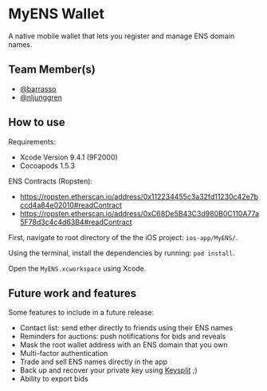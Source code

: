 # MyENS Wallet
A native mobile wallet that lets you register and manage ENS domain names.

## Team Member(s)
- [@barrasso](https://github.com/barrasso)
- [@nljunggren](https://github.com/nljunggren)

## How to use

Requirements:

- Xcode Version 9.4.1 (9F2000)
- Cocoapods 1.5.3

ENS Contracts (Ropsten):
- https://ropsten.etherscan.io/address/0x112234455c3a32fd11230c42e7bccd4a84e02010#readContract
- https://ropsten.etherscan.io/address/0xC68De5B43C3d980B0C110A77a5F78d3c4c4d63B4#readContract

First, navigate to root directory of the the iOS project: `ios-app/MyENS/`.

Using the terminal, install the dependencies by running: `pod install`.

Open the `MyENS.xcworkspace` using Xcode.

## Future work and features

Some features to include in a future release:

- Contact list: send ether directly to friends using their ENS names
- Reminders for auctions: push notifications for bids and reveals
- Mask the root wallet address with an ENS domain that you own
- Multi-factor authentication
- Trade and sell ENS names directly in the app
- Back up and recover your private key using [Keysplit](https://devpost.com/software/keysplit) ;)
- Ability to export bids 
